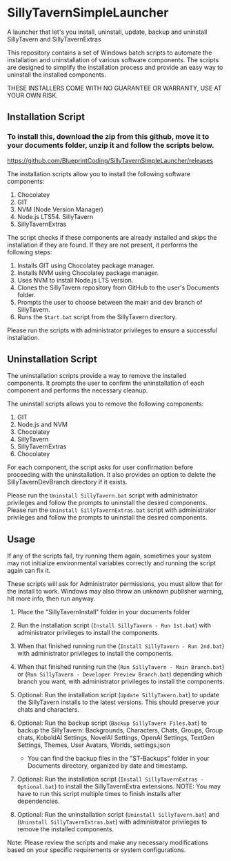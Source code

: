 # SillyTavernSimpleLauncher
A launcher that let's you install, uninstall, update, backup and uninstall SillyTavern and SillyTavernExtras

This repository contains a set of Windows batch scripts to automate the installation and uninstallation of various software components. The scripts are designed to simplify the installation process and provide an easy way to uninstall the installed components.

THESE INSTALLERS COME WITH NO GUARANTEE OR WARRANTY, USE AT YOUR OWN RISK.

## Installation Script

### To install this, download the zip from this github, move it to your documents folder, unzip it and follow the scripts below.
https://github.com/BlueprintCoding/SillyTavernSimpleLauncher/releases

The installation scripts allow you to install the following software components:

1. Chocolatey 
2. GIT
3. NVM (Node Version Manager)
4. Node.js LTS54. SillyTavern
6. SillyTavernExtras

The script checks if these components are already installed and skips the installation if they are found. If they are not present, it performs the following steps:

1. Installs GIT using Chocolatey package manager.
2. Installs NVM using Chocolatey package manager.
3. Uses NVM to install Node.js LTS version.
4. Clones the SillyTavern repository from GitHub to the user's Documents folder.
5. Prompts the user to choose between the main and dev branch of SillyTavern.
6. Runs the `Start.bat` script from the SillyTavern directory.

Please run the scripts with administrator privileges to ensure a successful installation.

## Uninstallation Script

The uninstallation scripts provide a way to remove the installed components. It prompts the user to confirm the uninstallation of each component and performs the necessary cleanup.

The uninstall scripts allows you to remove the following components:

1. GIT
2. Node.js and NVM
3. Chocolatey
4. SillyTavern
5. SillyTavernExtras
6. Chocolatey 

For each component, the script asks for user confirmation before proceeding with the uninstallation. It also provides an option to delete the SillyTavernDevBranch directory if it exists.

Please run the `Uninstall SillyTavern.bat` script with administrator privileges and follow the prompts to uninstall the desired components.
Please run the `Uninstall SillyTavernExtras.bat` script with administrator privileges and follow the prompts to uninstall the desired components.

## Usage

If any of the scripts fail, try running them again, sometimes your system may not initialize environmental variables correctly and running the script again can fix it. 

These scripts will ask for Administrator permissions, you must allow that for the install to work. Windows may also throw an unknown publisher warning, hit more info, then run anyway.

1. Place the "SillyTavernInstall" folder in your documents folder

2. Run the installation script (`Install SillyTavern - Run 1st.bat`) with administrator privileges to install the components.

3. When that finished running run the (`Install SillyTavern - Run 2nd.bat`) with administrator privileges to install the components.

4. When that finished running run the (`Run SillyTavern - Main Branch.bat`) or (`Run SillyTavern - Developer Preview Branch.bat`) depending which branch you want, with administrator privileges to install the components.

5. Optional: Run the installation script (`Update SillyTavern.bat`) to update the SillyTavern installs to the latest versions. This should preserve your chats and characters. 

6. Optional: Run the backup script (`Backup SillyTavern Files.bat`) to backup the SillyTavern: Backgrounds, Characters, Chats, Groups, Group chats, KoboldAI Settings, NovelAI Settings, OpenAI Settings, TextGen Settings, Themes, User Avatars, Worlds, settings.json 
	-  You can find the backup files in the "ST-Backups" folder in your Documents directory, organized by date and timestamp.

7. Optional: Run the installation script (`Install SillyTavernExtras - Optional.bat`) to install the SillyTavernExtra extensions. NOTE: You may have to run this script multiple times to finish installs after dependencies.

8. Optional: Run the uninstallation script (`Uninstall SillyTavern.bat`) and (`Uninstall SillyTavernExtras.bat`) with administrator privileges to remove the installed components.

Note: Please review the scripts and make any necessary modifications based on your specific requirements or system configurations.


